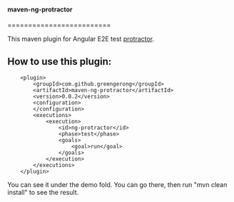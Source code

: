 
#### maven-ng-protractor
=========================

 This maven plugin for Angular E2E test [protractor](https://github.com/angular/protractor/blob/master/docs/getting-started.md).

## How to use this plugin:

        <plugin>
            <groupId>com.github.greengerong</groupId>
            <artifactId>maven-ng-protractor</artifactId>
            <version>0.0.2</version>
            <configuration>
            </configuration>
            <executions>
                <execution>
                    <id>ng-protractor</id>
                    <phase>test</phase>
                    <goals>
                        <goal>run</goal>
                    </goals>
                </execution>
            </executions>
        </plugin>

   You can see it under the demo fold. You can go there, then run "mvn clean install" to see the result.